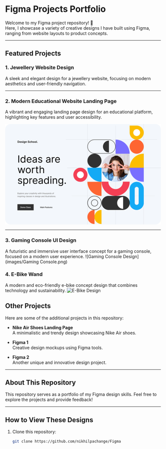 # Figma Projects Portfolio

Welcome to my Figma project repository! 🎨  
Here, I showcase a variety of creative designs I have built using Figma, ranging from website layouts to product concepts.

---

## Featured Projects

### 1. Jewellery Website Design
A sleek and elegant design for a jewellery website, focusing on modern aesthetics and user-friendly navigation.



---

### 2. Modern Educational Website Landing Page
A vibrant and engaging landing page design for an educational platform, highlighting key features and user accessibility.

<img src="images/Modern_Educational_Website.png" alt="Modern Educational Website" width="800">

---
### 3. Gaming Console UI Design
A futuristic and immersive user interface concept for a gaming console, focused on a modern user experience.                 ![Gaming Console Design](images/Gaming Console.png)                                                                                                                                                                                                      
### 4. E-Bike Wand
A modern and eco-friendly e-bike concept design that combines technology and sustainability.                                 ![E-Bike Design](images/Frame.png)

## Other Projects

Here are some of the additional projects in this repository:


- **Nike Air Shoes Landing Page**  
  A minimalistic and trendy design showcasing Nike Air shoes.

- **Figma 1**  
  Creative design mockups using Figma tools.

- **Figma 2**  
  Another unique and innovative design project.

---

## About This Repository

This repository serves as a portfolio of my Figma design skills. Feel free to explore the projects and provide feedback!

---

## How to View These Designs

1. Clone this repository:
   ```bash
   git clone https://github.com/nikhilpachange/Figma

